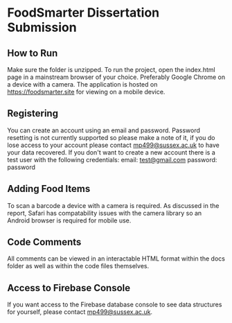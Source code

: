 # FoodSmarter Dissertation Submission

## How to Run
Make sure the folder is unzipped. To run the project, open the index.html page in a mainstream browser of your choice. Preferably Google Chrome on a device with a camera.
The application is hosted on https://foodsmarter.site for viewing on a mobile device.

## Registering
You can create an account using an email and password. Password resetting is not currently supported so please make a note of it, if you do lose access to your account please contact mp499@sussex.ac.uk to have your data recovered.
If you don't want to create a new account there is a test user with the following credentials:
email:      test@gmail.com
password:   password

## Adding Food Items
To scan a barcode a device with a camera is required. As discussed in the report, Safari has compatability issues with the camera library so an Android browser is required for mobile use.

## Code Comments
All comments can be viewed in an interactable HTML format within the docs folder as well as within the code files themselves.

## Access to Firebase Console
If you want access to the Firebase database console to see data structures for yourself, please contact mp499@sussex.ac.uk.
